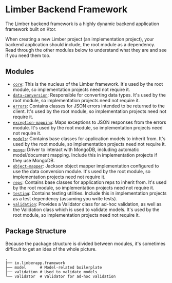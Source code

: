 # Limber Backend Framework

The Limber backend framework is a highly dynamic backend application framework built on Ktor.

When creating a new Limber project (an implementation project), your backend application should
include, the root module as a dependency. Read through the other modules below to understand what
they are and see if you need them too.

## Modules

* [`core`](/core):
    This is the nucleus of the Limber framework.
    It's used by the root module, so implementation projects need not require it.
* [`data-conversion`](/data-conversion):
    Responsible for converting data types.
    It's used by the root module, so implementation projects need not require it.
* [`errors`](/errors):
    Contains classes for JSON errors intended to be returned to the client.
    It's used by the root module, so implementation projects need not require it.
* [`exception-mapping`](/exception-mapping):
    Maps exceptions to JSON responses from the errors module.
    It's used by the root module, so implementation projects need not require it.
* [`models`](/models):
    Contains base classes for application models to inherit from.
    It's used by the root module, so implementation projects need not require it.
* [`mongo`](/mongo):
    Driver to interact with MongoDB, including automatic model/document mapping.
    Include this in implementation projects if they use MongoDB.
* [`object-mapper`](/object-mapper):
    Jackson object mapper implementation configured to use the data conversion module.
    It's used by the root module, so implementation projects need not require it.
* [`reps`](/reps):
    Contains base classes for application reps to inherit from.
    It's used by the root module, so implementation projects need not require it.
* [`testing`](/reps):
    Contains testing utilities.
    Include this in implementation projects as a test dependency (assuming you write tests).
* [`validation`](/validation):
    Provides a Validator class for ad-hoc validation, as well as the Validation class which is used
    to validate models.
    It's used by the root module, so implementation projects need not require it.

## Package Structure

Because the package structure is divided between modules, it's sometimes difficult to get an idea of
the whole picture.

```
.
├── io.limberapp.framework
├── model      # Model-related boilerplate
├── validation # Used to validate models
└── validator  # Validator for ad-hoc validation
```
